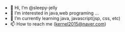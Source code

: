 - 👋 Hi, I’m @sleepy-jelly
- 👀 I’m interested in java,web programing ...
- 🌱 I’m currently learning java, javascript(jsp, css,  etc)
- 📫 How to reach me (kernel2015@naver.com)




<!---
is a ✨ special ✨ repository because its `README.md` (this file) appears on your GitHub profile.
You can click the Preview link to take a look at your changes.
--->

